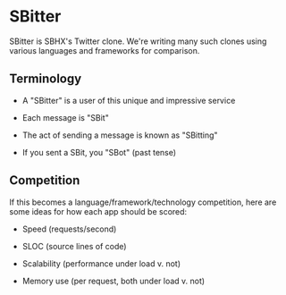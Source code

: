 SBitter
=======

SBitter is SBHX's Twitter clone.  We're writing many such clones using
various languages and frameworks for comparison.


Terminology
-----------

* A "SBitter" is a user of this unique and impressive service

* Each message is "SBit"

* The act of sending a message is known as "SBitting"

* If you sent a SBit, you "SBot" (past tense)


Competition
-----------

If this becomes a language/framework/technology competition, here are
some ideas for how each app should be scored:

* Speed (requests/second)

* SLOC (source lines of code)

* Scalability (performance under load v. not)

* Memory use (per request, both under load v. not)
